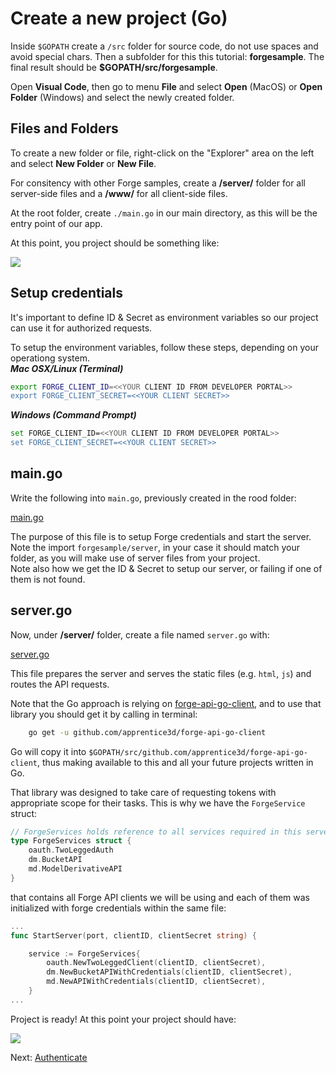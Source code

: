 # Create a new project (Go)

Inside `$GOPATH` create a `/src` folder for source code, do not use spaces and avoid special chars. Then a subfolder for this this tutorial: **forgesample**. The final result should be **$GOPATH/src/forgesample**.

Open **Visual Code**, then go to menu **File** and select **Open** (MacOS) or **Open Folder** (Windows) and select the newly created folder. 


## Files and Folders

To create a new folder or file, right-click on the "Explorer" area on the left and select **New Folder** or **New File**.

For consitency with other Forge samples, create a **/server/** folder for all server-side files and a **/www/** for all client-side files.

At the root folder, create `./main.go` in our main directory, as this will be the entry point of our app.
	
At this point, you project should be something like:

![](_media/go/vs_code_explorer.png) 


## Setup credentials

It's important to define ID & Secret as environment variables so our project can use it for authorized requests.

To setup the environment variables, follow these steps, depending on your operationg system.    
***Mac OSX/Linux (Terminal)***

```bash
export FORGE_CLIENT_ID=<<YOUR CLIENT ID FROM DEVELOPER PORTAL>>
export FORGE_CLIENT_SECRET=<<YOUR CLIENT SECRET>>
```    

***Windows (Command Prompt)***

```bash
set FORGE_CLIENT_ID=<<YOUR CLIENT ID FROM DEVELOPER PORTAL>>
set FORGE_CLIENT_SECRET=<<YOUR CLIENT SECRET>>
```

## main.go

Write the following into `main.go`, previously created in the rood folder:

[main.go](_snippets/viewmodels/go/main.go ':include :type=code go')

The purpose of this file is to setup Forge credentials and start the server.    
Note the import `forgesample/server`, in your case it should match your folder, as you will make use of server files from your project.  
Note also how we get the ID & Secret to setup our server, or failing if one of them is not found.

## server.go

Now, under **/server/** folder, create a file named `server.go` with:

[server.go](_snippets/viewmodels/go/server.go ':include :type=code go')

This file prepares the server and serves the static files (e.g. `html`, `js`) and routes the API requests.

Note that the Go approach is relying on [forge-api-go-client](https://github.com/apprentice3d/forge-api-go-client), and
to use that library you should get it by calling in terminal:

```bash
	go get -u github.com/apprentice3d/forge-api-go-client
```

Go will copy it into `$GOPATH/src/github.com/apprentice3d/forge-api-go-client`, 
thus making available to this and all your future projects written in Go.

That library was designed to take care of requesting tokens with appropriate scope for their tasks.
This is why we have the `ForgeService` struct:

```go
// ForgeServices holds reference to all services required in this server
type ForgeServices struct {
	oauth.TwoLeggedAuth
	dm.BucketAPI
	md.ModelDerivativeAPI
}

```
that contains all Forge API clients we will be using and each of them was initialized with forge credentials within the same file:

```go
...
func StartServer(port, clientID, clientSecret string) {

	service := ForgeServices{
		oauth.NewTwoLeggedClient(clientID, clientSecret),
		dm.NewBucketAPIWithCredentials(clientID, clientSecret),
		md.NewAPIWithCredentials(clientID, clientSecret),
	}
...
```



Project is ready! At this point your project should have:

![](_media/go/vs_code_project.png) 


Next: [Authenticate](oauth/2legged/)